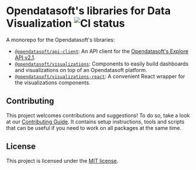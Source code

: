 # Opendatasoft's libraries for Data Visualization ![CI status](https://github.com/opendatasoft/ods-dataviz-sdk/workflows/CI/badge.svg)

A monorepo for the Opendatasoft's libraries:

- [`@opendatasoft/api-client`](packages/api-client/): An API client for the [Opendatasoft's Explore API v2.1](https://help.opendatasoft.com/apis/ods-explore-v2/explore_v2.1.html).
- [`@opendatasoft/visualizations`](packages/visualizations/): Components to easily build dashboards and visualizations on top of an Opendatasoft platform.
- [`@opendatasoft/visualizations-react`](packages/visualizations-react/): A convenient React wrapper for the visualizations components.

## Contributing

This project welcomes contributions and suggestions! To do so, take a look at our [Contributing Guide](CONTRIBUTING.md). It contains setup instructions, tools and scripts that can be useful if you need to work on all packages at the same time.

## License

This project is licensed under the [MIT license](LICENSE).
